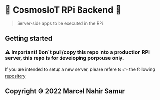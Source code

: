 # :snake: CosmosIoT RPi Backend :pie:

> Server-side apps to be executed in the RPi

## Getting started

### :warning: Important! Don´t pull/copy this repo into a production RPi server, this repo is for developing porpouse only.

If you are intended to setup a new server, please refere to 👉 [the following repository](https://github.com/CosmosKiller/cosmosIoT-ProdServer) 

## Copyright © 2022 Marcel Nahir Samur
